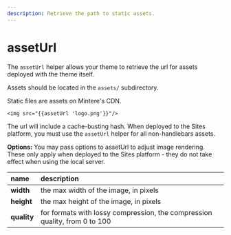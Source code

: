```yaml
---
description: Retrieve the path to static assets.
---
```


# assetUrl

The `assetUrl` helper allows your theme to retrieve the url for assets deployed with the theme itself. 

Assets should be located in the `assets/` subdirectory.

Static files are assets on Mintere's CDN.

```markup
<img src="{{assetUrl 'logo.png'}}"/>
```

The url will include a cache-busting hash. When deployed to the Sites platform, you must use the `assetUrl` helper for all non-handlebars assets.

**Options:** You may pass options to assetUrl to adjust image rendering. These only apply when deployed to the Sites platform - they do not take effect when using the local server.

| name | description |
| :--- | :--- |
| **width** | the max width of the image, in pixels |
| **height** | the max height of the image, in pixels |
| **quality** | for formats with lossy compression, the compression quality, from 0 to 100 |

